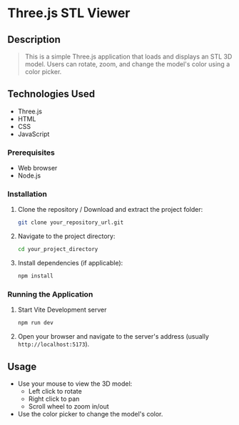 # Three.js STL Viewer

## Description
> This is a simple Three.js application that loads and displays an STL 3D model. Users can rotate, zoom, and change the model's color using a color picker.

## Technologies Used

* Three.js
* HTML
* CSS
* JavaScript

### Prerequisites

* Web browser
* Node.js

### Installation

1.  Clone the repository / Download and extract the project folder:

    ```bash
    git clone your_repository_url.git
    ```

2.  Navigate to the project directory:

    ```bash
    cd your_project_directory
    ```

3.  Install dependencies (if applicable):

    ```bash
    npm install
    ```

### Running the Application

1.  Start Vite Development server

    ```bash
    npm run dev
    ```

2.  Open your browser and navigate to the server's address (usually `http://localhost:5173`).

## Usage

* Use your mouse to view the 3D model:
  - Left click to rotate
  - Right click to pan
  - Scroll wheel to zoom in/out
* Use the color picker to change the model's color.
